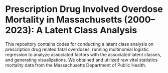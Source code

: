 # Prescription Drug Involved Overdose Mortality in Massachusetts (2000–2023): A Latent Class Analysis 

This repository contains codes for conducting a latent class analysis on prescription drug related fatal overdoses, running multinomial logistic regression to analyze associated factors with the associated latent classes, and generating visualizations. We obtained and utilized raw vital statistics mortality data from the Massachusetts Department of Public Health.
